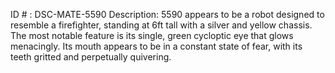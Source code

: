 ID # : DSC-MATE-5590
Description: 5590 appears to be a robot designed to resemble a firefighter, standing at 6ft tall with a silver and yellow chassis. The most notable feature is its single, green cycloptic eye that glows menacingly. Its mouth appears to be in a constant state of fear, with its teeth gritted and perpetually quivering.